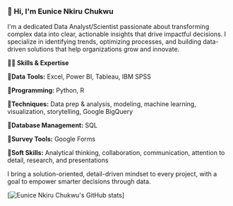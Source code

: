 ### 👋 Hi, I'm Eunice Nkiru Chukwu  
I'm a dedicated Data Analyst/Scientist passionate about transforming complex data into clear, actionable insights that drive impactful decisions. I specialize in identifying trends, optimizing processes, and building data-driven solutions that help organizations grow and innovate.  
  
**🔹🔧 Skills & Expertise**   

**🔹Data Tools:** Excel, Power BI, Tableau, IBM SPSS  

**🔹Programming:** Python, R  
   
**🔹Techniques:** Data prep & analysis, modeling, machine learning, visualization, storytelling, Google BigQuery  
  
**🔹Database Management:** SQL    

**🔹Survey Tools:** Google Forms  

**🔹Soft Skills:** Analytical thinking, collaboration, communication, attention to detail, research, and presentations

I bring a solution-oriented, detail-driven mindset to every project, with a goal to empower smarter decisions through data.  

<!-- Github stats from https://github.com/EuniceTheAnalyst/github-readme-stats -->
[![Eunice Nkiru Chukwu's GitHub stats](https://github-readme-stats.vercel.app/api?username=EuniceTheAnalyst&count_private=true&show_icons=true&theme=radical&hide_rank=false)]
